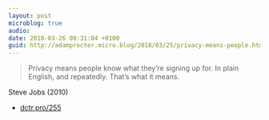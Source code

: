 ```yaml
---
layout: post
microblog: true
audio: 
date: 2018-03-26 00:31:04 +0100
guid: http://adamprocter.micro.blog/2018/03/25/privacy-means-people.html
---
```

> Privacy means people know what they’re signing up for. In plain English, and repeatedly. That’s what it means.

Steve Jobs (2010)

- [dctr.pro/255](http://dctr.pro/255)
